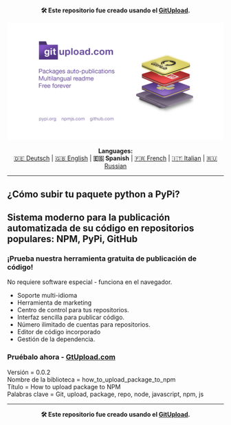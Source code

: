 <p align="center"><b>🛠️ Este repositorio fue creado usando el <a href="https://gitupload.com">GitUpload</a>.</b></p>
<p align="center"><a href="https://gitupload.com"><img src="https://github.com/markolofsen/how_to_upload_package_to_npm//blob/master/.banners/banner_es.jpg?raw=1" /></a></p>
<p align="center"><b>Languages:</b><br /><a href="https://github.com/markolofsen/how_to_upload_package_to_npm/blob/master/README_de.md">🇩🇪 Deutsch</a> | <a href="https://github.com/markolofsen/how_to_upload_package_to_npm/blob/master/README.md">🇬🇧 English</a> | <b>🇪🇸 Spanish</b> | <a href="https://github.com/markolofsen/how_to_upload_package_to_npm/blob/master/README_fr.md">🇫🇷 French</a> | <a href="https://github.com/markolofsen/how_to_upload_package_to_npm/blob/master/README_it.md">🇮🇹 Italian</a> | <a href="https://github.com/markolofsen/how_to_upload_package_to_npm/blob/master/README_ru.md">🇷🇺 Russian</a></p>

---

## ¿Cómo subir tu paquete python a PyPi?
## Sistema moderno para la publicación automatizada de su código en repositorios populares: NPM, PyPi, GitHub

### ¡Prueba nuestra herramienta gratuita de publicación de código!

No requiere software especial - funciona en el navegador.

* Soporte multi-idioma
* Herramienta de marketing
* Centro de control para tus repositorios.
* Interfaz sencilla para publicar código.
* Número ilimitado de cuentas para repositorios.
* Editor de código incorporado
* Gestión de la dependencia.

### Pruébalo ahora - <a href="https://gitupload.com">GtUpload.com</a>

Versión = 0.0.2 <br />
Nombre de la biblioteca = how_to_upload_package_to_npm <br />
Título = How to upload package to NPM <br />
Palabras clave = Git,  upload,  package,  repo,  node,  javascript,  npm,  js <br />


---

<p align="center"><b>🛠️ Este repositorio fue creado usando el <a href="https://gitupload.com">GitUpload</a>.</b></p>